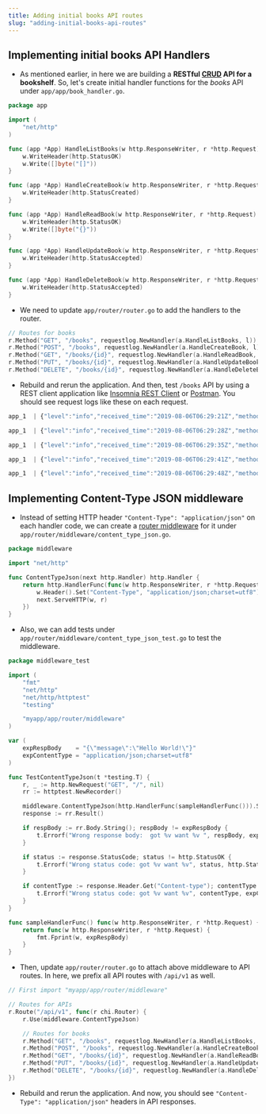 ```yaml
---
title: Adding initial books API routes
slug: "adding-initial-books-api-routes"
---
```


## Implementing initial books API Handlers
- As mentioned earlier, in here we are building a **RESTful [CRUD](https://en.wikipedia.org/wiki/Create,_read,_update_and_delete) API for a bookshelf**. So, let's create initial handler functions for the *books* API under `app/app/book_handler.go`.

```go
package app

import (
	"net/http"
)

func (app *App) HandleListBooks(w http.ResponseWriter, r *http.Request) {
	w.WriteHeader(http.StatusOK)
	w.Write([]byte("[]"))
}

func (app *App) HandleCreateBook(w http.ResponseWriter, r *http.Request) {
	w.WriteHeader(http.StatusCreated)
}

func (app *App) HandleReadBook(w http.ResponseWriter, r *http.Request) {
	w.WriteHeader(http.StatusOK)
	w.Write([]byte("{}"))
}

func (app *App) HandleUpdateBook(w http.ResponseWriter, r *http.Request) {
	w.WriteHeader(http.StatusAccepted)
}

func (app *App) HandleDeleteBook(w http.ResponseWriter, r *http.Request) {
	w.WriteHeader(http.StatusAccepted)
}
```

- We need to update `app/router/router.go` to add the handlers to the router.

```go
// Routes for books
r.Method("GET", "/books", requestlog.NewHandler(a.HandleListBooks, l))
r.Method("POST", "/books", requestlog.NewHandler(a.HandleCreateBook, l))
r.Method("GET", "/books/{id}", requestlog.NewHandler(a.HandleReadBook, l))
r.Method("PUT", "/books/{id}", requestlog.NewHandler(a.HandleUpdateBook, l))
r.Method("DELETE", "/books/{id}", requestlog.NewHandler(a.HandleDeleteBook, l))
```

- Rebuild and rerun the application. And then, test `/books` API by using a REST client application like [Insomnia REST Client](https://insomnia.rest/) or [Postman](https://www.getpostman.com/downloads/). You should see request logs like these on each request.

```js
app_1  | {"level":"info","received_time":"2019-08-06T06:29:21Z","method":"GET","url":"/books","header_size":43,"body_size":0,"agent":"insomnia/6.5.4","referer":"","proto":"HTTP/1.1","remote_ip":"172.18.0.1","server_ip":"172.18.0.3","status":200,"resp_header_size":2,"resp_body_size":2,"latency":0.016297,"time":"2019-08-06T06:29:21Z"}

app_1  | {"level":"info","received_time":"2019-08-06T06:29:28Z","method":"POST","url":"/books","header_size":62,"body_size":0,"agent":"insomnia/6.5.4","referer":"","proto":"HTTP/1.1","remote_ip":"172.18.0.1","server_ip":"172.18.0.3","status":201,"resp_header_size":2,"resp_body_size":0,"latency":0.013048,"time":"2019-08-06T06:29:28Z"}

app_1  | {"level":"info","received_time":"2019-08-06T06:29:35Z","method":"GET","url":"/books/1","header_size":43,"body_size":0,"agent":"insomnia/6.5.4","referer":"","proto":"HTTP/1.1","remote_ip":"172.18.0.1","server_ip":"172.18.0.3","status":200,"resp_header_size":2,"resp_body_size":2,"latency":0.013994,"time":"2019-08-06T06:29:35Z"}

app_1  | {"level":"info","received_time":"2019-08-06T06:29:41Z","method":"PUT","url":"/books/1","header_size":62,"body_size":0,"agent":"insomnia/6.5.4","referer":"","proto":"HTTP/1.1","remote_ip":"172.18.0.1","server_ip":"172.18.0.3","status":202,"resp_header_size":2,"resp_body_size":0,"latency":0.020926,"time":"2019-08-06T06:29:41Z"}

app_1  | {"level":"info","received_time":"2019-08-06T06:29:48Z","method":"DELETE","url":"/books/1","header_size":43,"body_size":0,"agent":"insomnia/6.5.4","referer":"","proto":"HTTP/1.1","remote_ip":"172.18.0.1","server_ip":"172.18.0.3","status":202,"resp_header_size":2,"resp_body_size":0,"latency":0.013027,"time":"2019-08-06T06:29:48Z"}
```

## Implementing Content-Type JSON middleware

- Instead of setting HTTP header `"Content-Type": "application/json"` on each handler code, we can create a [router middleware](https://github.com/go-chi/chi#middleware-handlers) for it under `app/router/middleware/content_type_json.go`.

```go
package middleware

import "net/http"

func ContentTypeJson(next http.Handler) http.Handler {
	return http.HandlerFunc(func(w http.ResponseWriter, r *http.Request) {
		w.Header().Set("Content-Type", "application/json;charset=utf8")
		next.ServeHTTP(w, r)
	})
}
```

- Also, we can add tests under `app/router/middleware/content_type_json_test.go` to test the middleware.

```go
package middleware_test

import (
	"fmt"
	"net/http"
	"net/http/httptest"
	"testing"

	"myapp/app/router/middleware"
)

var (
	expRespBody    = "{\"message\":\"Hello World!\"}"
	expContentType = "application/json;charset=utf8"
)

func TestContentTypeJson(t *testing.T) {
	r, _ := http.NewRequest("GET", "/", nil)
	rr := httptest.NewRecorder()

	middleware.ContentTypeJson(http.HandlerFunc(sampleHandlerFunc())).ServeHTTP(rr, r)
	response := rr.Result()

	if respBody := rr.Body.String(); respBody != expRespBody {
		t.Errorf("Wrong response body:  got %v want %v ", respBody, expRespBody)
	}

	if status := response.StatusCode; status != http.StatusOK {
		t.Errorf("Wrong status code: got %v want %v", status, http.StatusOK)
	}

	if contentType := response.Header.Get("Content-type"); contentType != expContentType {
		t.Errorf("Wrong status code: got %v want %v", contentType, expContentType)
	}
}

func sampleHandlerFunc() func(w http.ResponseWriter, r *http.Request) {
	return func(w http.ResponseWriter, r *http.Request) {
		fmt.Fprint(w, expRespBody)
	}
}
```

- Then, update `app/router/router.go` to attach above middleware to API routes. In here, we prefix all API routes with `/api/v1` as well.

```go
// First import "myapp/app/router/middleware"

// Routes for APIs
r.Route("/api/v1", func(r chi.Router) {
    r.Use(middleware.ContentTypeJson)

    // Routes for books
    r.Method("GET", "/books", requestlog.NewHandler(a.HandleListBooks, l))
    r.Method("POST", "/books", requestlog.NewHandler(a.HandleCreateBook, l))
    r.Method("GET", "/books/{id}", requestlog.NewHandler(a.HandleReadBook, l))
    r.Method("PUT", "/books/{id}", requestlog.NewHandler(a.HandleUpdateBook, l))
    r.Method("DELETE", "/books/{id}", requestlog.NewHandler(a.HandleDeleteBook, l))
})
```

- Rebuild and rerun the application. And now, you should see `"Content-Type": "application/json"` headers in API responses.